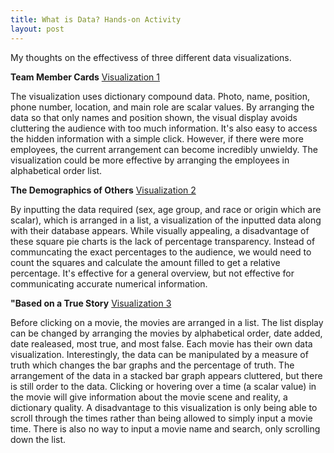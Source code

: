 ```yaml
---
title: What is Data? Hands-on Activity
layout: post
---
```

My thoughts on the effectivess of three different data visualizations.

**Team Member Cards** [Visualization 1](https://codepen.io/oncomouse/full/xxVEWzR)

The visualization uses dictionary compound data. Photo, name, position, phone number, location, and main role are scalar values. By arranging the data so that only names and position shown, the visual display avoids cluttering the audience with too much information. It's also easy to access the hidden information with a simple click. However, if there were more employees, the current arrangement can become incredibly unwieldy. The visualization could be more effective by arranging the employees in alphabetical order list. 

**The Demographics of Others** [Visualization 2](https://flowingdata.com/2018/01/23/the-demographics-of-others/)

By inputting the data required (sex, age group, and race or origin which are scalar), which is arranged in a list, a visualization of the inputted data along with their database appears. While visually appealing, a disadvantage of these square pie charts is the lack of percentage transparency. Instead of communcating the exact percentages to the audience, we would need to count the squares and calculate the amount filled to get a relative percentage. It's effective for a general overview, but not effective for communicating accurate numerical information.

**"Based on a True Story** [Visualization 3](https://informationisbeautiful.net/visualizations/based-on-a-true-true-story/)

Before clicking on a movie, the movies are arranged in a list. The list display can be changed by arranging the movies by alphabetical order, date added, date realeased, most true, and most false. Each movie has their own data visualization. Interestingly, the data can be manipulated by a measure of truth which changes the bar graphs and the percentage of truth. The arrangement of the data in a stacked bar graph appears cluttered, but there is still order to the data. Clicking or hovering over a time (a scalar value) in the movie will give information about the movie scene and reality, a dictionary quality. A disadvantage to this visualization is only being able to scroll through the times rather than being allowed to simply input a movie time. There is also no way to input a movie name and search, only scrolling down the list.

